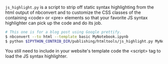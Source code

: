 `js_highlight.py` is a script to strip off static syntax highlighting from the html output of nbconvert and to customize the CSS classes of the containing \<code\> or \<pre\> elements so that your favorite JS syntax highlighter can pick up the code and do its job.

``` bash
# This one is for a blog post using Google prettify.
$ nbconvert --to html --template basic MyNotebook.ipynb
$ python $IPYTHON_CONTRIB_DIR/publishing/htmltools/js_highlight.py MyNotebook.html "prettyprint  lang-{lang}".
```

You still need to include in your website's template code the \<script\> tag to load the JS syntax highlighter.